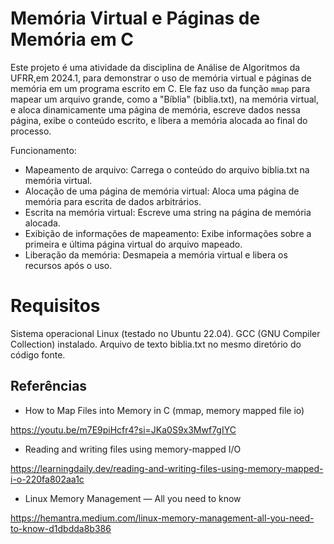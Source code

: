 # Memória Virtual e Páginas de Memória em C

Este projeto é uma atividade da disciplina de Análise de Algoritmos da UFRR,em 2024.1, para demonstrar o uso de memória virtual e páginas de memória em um programa escrito em C. Ele faz uso da função `mmap` para mapear um arquivo grande, como a "Bíblia" (biblia.txt), na memória virtual, e aloca dinamicamente uma página de memória, escreve dados nessa página, exibe o conteúdo escrito, e libera a memória alocada ao final do processo.


Funcionamento: 
* Mapeamento de arquivo: Carrega o conteúdo do arquivo biblia.txt na memória virtual.
* Alocação de uma página de memória virtual: Aloca uma página de memória para escrita de dados arbitrários.
* Escrita na memória virtual: Escreve uma string na página de memória alocada.
* Exibição de informações de mapeamento: Exibe informações sobre a primeira e última página virtual do arquivo mapeado.
* Liberação da memória: Desmapeia a memória virtual e libera os recursos após o uso.
 
 # Requisitos

 Sistema operacional Linux (testado no Ubuntu 22.04).
 GCC (GNU Compiler Collection) instalado.
 Arquivo de texto biblia.txt no mesmo diretório do código fonte.

## Referências
* How to Map Files into Memory in C (mmap, memory mapped file io)
 
https://youtu.be/m7E9piHcfr4?si=JKa0S9x3Mwf7gIYC
* Reading and writing files using memory-mapped I/O

https://learningdaily.dev/reading-and-writing-files-using-memory-mapped-i-o-220fa802aa1c
* Linux Memory Management — All you need to know

https://hemantra.medium.com/linux-memory-management-all-you-need-to-know-d1dbdda8b386
